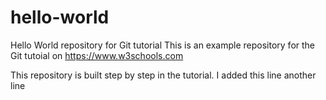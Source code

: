 # hello-world
Hello World repository for Git tutorial
This is an example repository for the Git tutoial on https://www.w3schools.com

This repository is built step by step in the tutorial.
I added this line
another line
